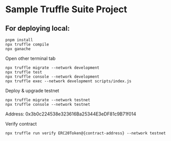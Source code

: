 # Sample Truffle Suite Project

## For deploying local:

```shell
pnpm install
npx truffle compile
npx ganache
```

Open other terminal tab

```shell
npx truffle migrate --network development
npx truffle test
npx truffle console --network development
npx truffle exec --network development scripts/index.js
```

Deploy & upgrade testnet

```shell
npx truffle migrate --network testnet
npx truffle console --network testnet
```

Address: 0x3b0c224538e323616Ba25344E3eDF81c9B71f014

Verify contract

```shell
npx truffle run verify ERC20Token@{contract-address} --network testnet
```